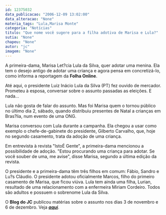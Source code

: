 ```yaml
---
id: 12375032
data_publicacao: "2006-12-09 13:02:00"
data_alteracao: "None"
materia_tags: "Lula,Marisa Monte"
categoria: "Notícias"
titulo: "Que nome você sugere para a filha adotiva de Marisa e Lula?"
sutia: "None"
chapeu: "None"
autor: "jc"
imagem: "None"
---
```

<p>A primeira-dama, Marisa Let?cia Lula da Silva, quer adotar uma menina. Ela tem o desejo antigo de adotar uma crian&ccedil;a e agora pensa em concretiz&aacute;-lo, como informa a reportagem da <strong>Folha Online</strong>.</p>
<p>At&eacute; aqui, o presidente Luiz In&aacute;cio Lula da Silva (PT) fez ouvido de mercador. Prometeu &agrave; esposa, conversar sobre o assunto passadas as elei&ccedil;&otilde;es. E nada...</p>
<p>Lula n&atilde;o gosta de falar do assunto. Mas foi Marisa quem o tornou p&uacute;blico no &uacute;ltimo dia 2, s&aacute;bado, quando distribuiu presentes de Natal a crian&ccedil;as em Bras?lia, num evento de uma ONG.</p>
<p>Marisa conversou com Lula durante a campanha. Ela chegou a usar como exemplo o chefe-de-gabinete do presidente, Gilberto Carvalho, que, hoje no segundo casamento, trata da ado&ccedil;&atilde;o de uma crian&ccedil;a.</p>
<p>Em entrevista &agrave; revista "Isto&Eacute; Gente", a primeira-dama mencionou a possibilidade de ado&ccedil;&atilde;o. "Estou procurando uma crian&ccedil;a para adotar. Se voc&ecirc; souber de uma, me avise", disse Marisa, segundo a &uacute;ltima edi&ccedil;&atilde;o da revista.</p>
<p>O presidente e a primeira-dama t&ecirc;m tr&ecirc;s filhos em comum: F&aacute;bio, Sandro e Lu?s Cl&aacute;udio. O presidente adotou oficialmente Marcos, filho do primeiro casamento de Marisa, que ficou vi&uacute;va. Lula tem ainda uma filha, Lurian, resultado de uma relacionamento com a enfermeira Miriam Cordeiro. Todos s&atilde;o adultos e possuem o sobrenome Lula da Silva.</p>
<p>O <strong>Blog do JC</strong> publicou mat&eacute;rias sobre o assunto nos dias 3 de novembro e 6 de dezembro. Veja <a href="https://jc.ne10.uol.com.br/" target="_blank" rel="noopener noreferrer"><strong><em>aqui</em></strong></a>.</p>
